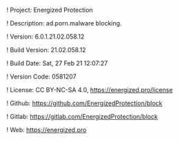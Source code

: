 ! Project: Energized Protection

! Description: ad.porn.malware blocking.

! Version: 6.0.1.21.02.058.12

! Build Version: 21.02.058.12

! Build Date: Sat, 27 Feb 21 12:07:27

! Version Code: 0581207

! License: CC BY-NC-SA 4.0, https://energized.pro/license

! Github: https://github.com/EnergizedProtection/block

! Gitlab: https://gitlab.com/EnergizedProtection/block


! Web: https://energized.pro
